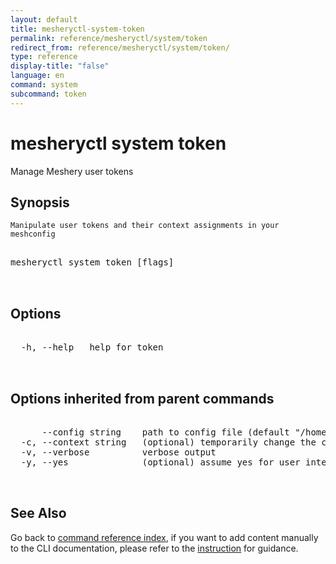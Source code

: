 ```yaml
---
layout: default
title: mesheryctl-system-token
permalink: reference/mesheryctl/system/token
redirect_from: reference/mesheryctl/system/token/
type: reference
display-title: "false"
language: en
command: system
subcommand: token
---
```


# mesheryctl system token

Manage Meshery user tokens

## Synopsis


	Manipulate user tokens and their context assignments in your meshconfig
<pre class='codeblock-pre'>
<div class='codeblock'>
mesheryctl system token [flags]

</div>
</pre> 

## Options

<pre class='codeblock-pre'>
<div class='codeblock'>
  -h, --help   help for token

</div>
</pre>

## Options inherited from parent commands

<pre class='codeblock-pre'>
<div class='codeblock'>
      --config string    path to config file (default "/home/runner/.mesheryconfig.yaml")
  -c, --context string   (optional) temporarily change the current context.
  -v, --verbose          verbose output
  -y, --yes              (optional) assume yes for user interactive prompts.

</div>
</pre>

## See Also

Go back to [command reference index](/reference/mesheryctl/), if you want to add content manually to the CLI documentation, please refer to the [instruction](/project/contributing/contributing-cli#preserving-manually-added-documentation) for guidance.
